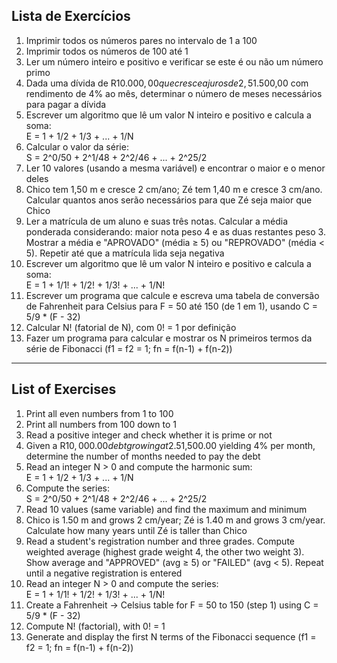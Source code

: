 ## Lista de Exercícios

1. Imprimir todos os números pares no intervalo de 1 a 100  
2. Imprimir todos os números de 100 até 1  
3. Ler um número inteiro e positivo e verificar se este é ou não um número primo  
4. Dada uma dívida de R$10.000,00 que cresce a juros de 2,5% ao mês e uma aplicação mensal de R$1.500,00 com rendimento de 4% ao mês, determinar o número de meses necessários para pagar a dívida  
5. Escrever um algoritmo que lê um valor N inteiro e positivo e calcula a soma:  
   E = 1 + 1/2 + 1/3 + ... + 1/N  
6. Calcular o valor da série:  
   S = 2^0/50 + 2^1/48 + 2^2/46 + ... + 2^25/2  
7. Ler 10 valores (usando a mesma variável) e encontrar o maior e o menor deles  
8. Chico tem 1,50 m e cresce 2 cm/ano; Zé tem 1,40 m e cresce 3 cm/ano. Calcular quantos anos serão necessários para que Zé seja maior que Chico  
9. Ler a matrícula de um aluno e suas três notas. Calcular a média ponderada considerando: maior nota peso 4 e as duas restantes peso 3. Mostrar a média e "APROVADO" (média ≥ 5) ou "REPROVADO" (média < 5). Repetir até que a matrícula lida seja negativa  
10. Escrever um algoritmo que lê um valor N inteiro e positivo e calcula a soma:  
    E = 1 + 1/1! + 1/2! + 1/3! + ... + 1/N!  
11. Escrever um programa que calcule e escreva uma tabela de conversão de Fahrenheit para Celsius para F = 50 até 150 (de 1 em 1), usando C = 5/9 * (F - 32)  
12. Calcular N! (fatorial de N), com 0! = 1 por definição  
13. Fazer um programa para calcular e mostrar os N primeiros termos da série de Fibonacci (f1 = f2 = 1; fn = f(n-1) + f(n-2))  

---

## List of Exercises

1. Print all even numbers from 1 to 100  
2. Print all numbers from 100 down to 1  
3. Read a positive integer and check whether it is prime or not  
4. Given a R$10,000.00 debt growing at 2.5% per month and a monthly investment of R$1,500.00 yielding 4% per month, determine the number of months needed to pay the debt  
5. Read an integer N > 0 and compute the harmonic sum:  
   E = 1 + 1/2 + 1/3 + ... + 1/N  
6. Compute the series:  
   S = 2^0/50 + 2^1/48 + 2^2/46 + ... + 2^25/2  
7. Read 10 values (same variable) and find the maximum and minimum  
8. Chico is 1.50 m and grows 2 cm/year; Zé is 1.40 m and grows 3 cm/year. Calculate how many years until Zé is taller than Chico  
9. Read a student's registration number and three grades. Compute weighted average (highest grade weight 4, the other two weight 3). Show average and "APPROVED" (avg ≥ 5) or "FAILED" (avg < 5). Repeat until a negative registration is entered  
10. Read an integer N > 0 and compute the series:  
    E = 1 + 1/1! + 1/2! + 1/3! + ... + 1/N!  
11. Create a Fahrenheit → Celsius table for F = 50 to 150 (step 1) using C = 5/9 * (F - 32)  
12. Compute N! (factorial), with 0! = 1  
13. Generate and display the first N terms of the Fibonacci sequence (f1 = f2 = 1; fn = f(n-1) + f(n-2))  
 

